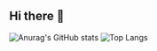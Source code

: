 ## Hi there 👋
![Anurag's GitHub stats](https://github-readme-stats.vercel.app/api?username=LTDaishi)
![Top Langs](https://github-readme-stats.vercel.app/api/top-langs/?username=LTDaishi)
<!--
**LTDaishi/LTDaishi** is a ✨ _special_ ✨ repository because its `README.md` (this file) appears on your GitHub profile.

Here are some ideas to get you started:

- 🔭 I’m currently working on ...
- 🌱 I’m currently learning ...
- 👯 I’m looking to collaborate on ...
- 🤔 I’m looking for help with ...
- 💬 Ask me about ...
- 📫 How to reach me: ...
- 😄 Pronouns: ...
- ⚡ Fun fact: ...
-->
